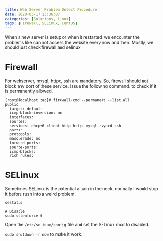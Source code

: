 ```yaml
---
title: Web Server Problem Detect Procedure
date: 2020-03-17 13:36:07
categories: [Solutions, Linux]
tags: [Firewall, SELinux, CentOS]
---
```

When a new server is setup or when it restarted, we encounter the problems like can not access the website every now and then. Mostly, we should just check firewall and selinux. 

<!--more-->


# Firewall
For webserver, mysql, httpd, ssh are mandatory. So, firewall should not block any port of these service. Issue the following command, to check if it is permanently allowed.
```
[root@localhost zac]# firewall-cmd --permanent --list-all
public
  target: default
  icmp-block-inversion: no
  interfaces: 
  sources: 
  services: dhcpv6-client http https mysql rsyncd ssh
  ports: 
  protocols: 
  masquerade: no
  forward-ports: 
  source-ports: 
  icmp-blocks: 
  rich rules: 
```

# SELinux

Sometimes SELinux is the potential a pain in the neck, normally I would stop it before rush into a weird problem.
```
sestatus

# Disable
sudo setenforce 0
```

Open the `/etc/selinux/config` file and set the SELinux mod to disabled.

`sudo shutdown -r now` to make it work.

